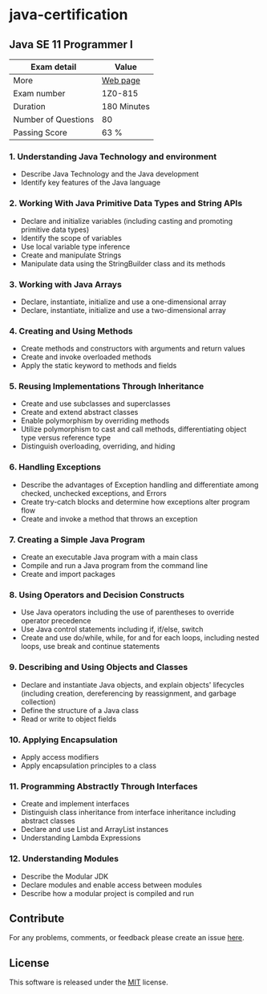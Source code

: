 # java-certification

## Java SE 11 Programmer I
| Exam detail | Value |
|---|---|
| More | [Web page](https://education.oracle.com/java-se-11-programmer-i/pexam_1Z0-815) |
| Exam number | 1Z0-815 |
| Duration | 180 Minutes |
| Number of Questions | 80 |
| Passing Score | 63 % |

### 1. Understanding Java Technology and environment
- Describe Java Technology and the Java development
- Identify key features of the Java language

### 2. Working With Java Primitive Data Types and String APIs
- Declare and initialize variables (including casting and promoting primitive data types)
- Identify the scope of variables
- Use local variable type inference
- Create and manipulate Strings
- Manipulate data using the StringBuilder class and its methods

### 3. Working with Java Arrays
- Declare, instantiate, initialize and use a one-dimensional array
- Declare, instantiate, initialize and use a two-dimensional array

### 4. Creating and Using Methods
- Create methods and constructors with arguments and return values
- Create and invoke overloaded methods
- Apply the static keyword to methods and fields

### 5. Reusing Implementations Through Inheritance
- Create and use subclasses and superclasses
- Create and extend abstract classes
- Enable polymorphism by overriding methods
- Utilize polymorphism to cast and call methods, differentiating object type versus reference type
- Distinguish overloading, overriding, and hiding

### 6. Handling Exceptions
- Describe the advantages of Exception handling and differentiate among checked, unchecked exceptions, and Errors
- Create try-catch blocks and determine how exceptions alter program flow
- Create and invoke a method that throws an exception

### 7. Creating a Simple Java Program
- Create an executable Java program with a main class
- Compile and run a Java program from the command line
- Create and import packages

### 8. Using Operators and Decision Constructs
- Use Java operators including the use of parentheses to override operator precedence
- Use Java control statements including if, if/else, switch
- Create and use do/while, while, for and for each loops, including nested loops, use break and continue statements

### 9. Describing and Using Objects and Classes
- Declare and instantiate Java objects, and explain objects' lifecycles (including creation, dereferencing by reassignment, and garbage collection)
- Define the structure of a Java class
- Read or write to object fields

### 10. Applying Encapsulation
- Apply access modifiers
- Apply encapsulation principles to a class

### 11. Programming Abstractly Through Interfaces
- Create and implement interfaces
- Distinguish class inheritance from interface inheritance including abstract classes
- Declare and use List and ArrayList instances
- Understanding Lambda Expressions

### 12. Understanding Modules
- Describe the Modular JDK
- Declare modules and enable access between modules
- Describe how a modular project is compiled and run

## Contribute
For any problems, comments, or feedback please create an issue [here](https://github.com/egnaf/java-certification/issues).
<br>

## License
This software is released under the [MIT](http://mitlicense.org) license.
